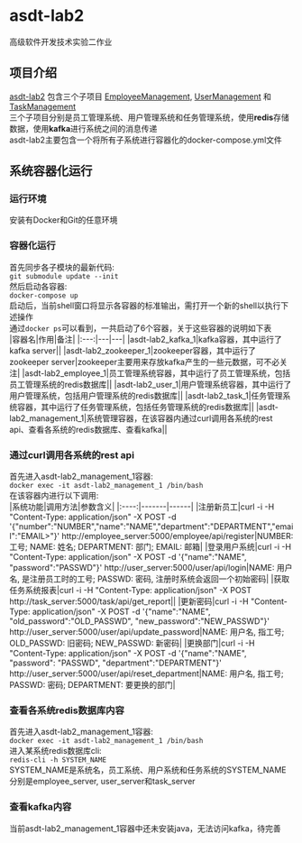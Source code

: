 # asdt-lab2
高级软件开发技术实验二作业
## 项目介绍  
[asdt-lab2](https://github.com/XH961209/asdt-lab2) 包含三个子项目 [EmployeeManagement](https://github.com/XH961209/EmployeeManagement), [UserManagement](https://github.com/XH961209/UserManagement) 和 [TaskManagement](https://github.com/XH961209/TaskManagement)  
三个子项目分别是员工管理系统、用户管理系统和任务管理系统，使用**redis**存储数据，使用**kafka**进行系统之间的消息传递  
asdt-lab2主要包含一个将所有子系统进行容器化的docker-compose.yml文件  
## 系统容器化运行
### 运行环境
安装有Docker和Git的任意环境
### 容器化运行
首先同步各子模块的最新代码:  
`git submodule update --init`  
然后启动各容器:  
`docker-compose up`  
启动后，当前shell窗口将显示各容器的标准输出，需打开一个新的shell以执行下述操作  
通过`docker ps`可以看到，一共启动了6个容器，关于这些容器的说明如下表  
|容器名|作用|备注|
|:---:|---|---|
|asdt-lab2_kafka_1|kafka容器，其中运行了kafka server||
|asdt-lab2_zookeeper_1|zookeeper容器，其中运行了zookeeper server|zookeeper主要用来存放kafka产生的一些元数据，可不必关注|
|asdt-lab2_employee_1|员工管理系统容器，其中运行了员工管理系统，包括员工管理系统的redis数据库||
|asdt-lab2_user_1|用户管理系统容器，其中运行了用户管理系统，包括用户管理系统的redis数据库||
|asdt-lab2_task_1|任务管理系统容器，其中运行了任务管理系统，包括任务管理系统的redis数据库||
|asdt-lab2_management_1|系统管理容器，在该容器内通过curl调用各系统的rest api、查看各系统的redis数据库、查看kafka||
### 通过curl调用各系统的rest api
首先进入asdt-lab2_management_1容器:  
`docker exec -it asdt-lab2_management_1 /bin/bash`  
在该容器内进行以下调用:  
|系统功能|调用方法|参数含义|
|:----:|-------|------|
|注册新员工|curl -i -H "Content-Type: application/json" -X POST -d '{"number":"NUMBER","name":"NAME","department":"DEPARTMENT","email":"EMAIL>"}' http://employee_server:5000/employee/api/register|NUMBER: 工号; NAME: 姓名; DEPARTMENT: 部门; EMAIL: 邮箱|
|登录用户系统|curl -i -H "Content-Type: application/json" -X POST -d '{"name":"NAME", "password":"PASSWD"}' http://user_server:5000/user/api/login|NAME: 用户名, 是注册员工时的工号; PASSWD: 密码, 注册时系统会返回一个初始密码|
|获取任务系统报表|curl -i -H "Content-Type: application/json" -X POST http://task_server:5000/task/api/get_report||
|更新密码|curl -i -H "Content-Type: application/json" -X POST -d '{"name":"NAME", "old_password":"OLD_PASSWD", "new_password":"NEW_PASSWD"}' http://user_server:5000/user/api/update_password|NAME: 用户名, 指工号; OLD_PASSWD: 旧密码; NEW_PASSWD: 新密码|
|更换部门|curl -i -H "Content-Type: application/json" -X POST -d '{"name":"NAME", "password": "PASSWD", "department":"DEPARTMENT"}' http://user_server:5000/user/api/reset_department|NAME: 用户名, 指工号; PASSWD: 密码; DEPARTMENT: 要更换的部门|
### 查看各系统redis数据库内容
首先进入asdt-lab2_management_1容器:  
`docker exec -it asdt-lab2_management_1 /bin/bash`  
进入某系统redis数据库cli:  
`redis-cli -h SYSTEM_NAME`  
SYSTEM_NAME是系统名，员工系统、用户系统和任务系统的SYSTEM_NAME分别是employee_server, user_server和task_server  
### 查看kafka内容
当前asdt-lab2_management_1容器中还未安装java，无法访问kafka，待完善
